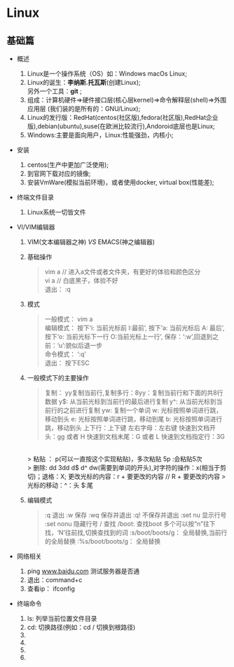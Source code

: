 # Linux
## 基础篇
- 概述
    1. Linux是一个操作系统（OS）如：Windows macOs Linux;
    2. Linux的诞生：**李纳斯.托瓦斯**(创建Linux);<br>另外一个工具：**git** ;
    3. 组成：计算机硬件=>硬件接口层(核心层kernel)=>命令解释层(shell)=>外围应用层 (我们装的是所有的：GNU/Linux);
    4. Linux的发行版：RedHat(centos(社区版),fedora(社区版),RedHat企业版),debian(ubuntu),suse(在欧洲比较流行),Andoroid底层也是Linux;
    5. Windows:主要是面向用户，Linux:性能强劲，内核小;
- 安装
    1. centos(生产中更加广泛使用);
    2. 到官网下载对应的镜像;
    3. 安装VmWare(模拟当前环境)，或者使用docker, virtual box(性能差);
- 终端文件目录  
    1. Linux系统一切皆文件
- VI/VIM编辑器  
    1. VIM(文本编辑器之神) *VS* EMACS(神之编辑器)
    2. 基础操作
        > vim a // 进入a文件或者文件夹，有更好的体验和颜色区分<br>
        > vi a // 白底黑子，体验不好<br>
        > 退出： :q  <br>
    3. 模式
        > 一般模式： vim a   <br>
        > 编辑模式：
         按下‘i: 当前光标前 I:最前’,
         按下‘a: 当前光标后 A: 最后’,
         按下‘o: 当前光标下一行 O:当前光标上一行’,
        保存：‘:w’,回退到之前：‘u’:貌似后退一步<br>
        > 命令模式：   ‘:q’ <br>
        > 退出： 按下ESC
    4. 一般模式下的主要操作
        > 复制： yy复制当前行,复制多行：8yy：复制当前行和下面的共8行数据 
        y$: 从当前光标到当前行的最后进行复制
        y^: 从当前光标到当前行的之前进行复制
        yw: 复制一个单词
        w: 光标按照单词进行跳，移动到头
        e: 光标按照单词进行跳，移动到尾
        b: 光标按照单词进行跳，移动到头
        上下行：上下键
        左右字母：左右键
        快速到文档开头：gg 或者 H
        快速到文档末尾：G 或者 L
        快速到文档指定行：3G
    

        <br>
        > 粘贴 ： p(可以一直按这个实现粘贴)，多次粘贴 5p :会粘贴5次<br>
        > 删除: dd  3dd d$ d^ dw(需要到单词的开头),对字符的操作：x(相当于剪切)；退格：X; 更改光标的内容：r + 要更改的内容 // R  + 要更改的内容
        > 光标的移动：^：头 $:尾

    5. 编辑模式
        > :q 退出
        > :w 保存
        > :wq 保存并退出
        > :q! 不保存并退出
        > :set nu 显示行号
        > :set nonu 隐藏行号
        > / 查找  /boot: 查找boot 多个可以按“n”往下找，‘N’往前找,切换查找到的词
        > :s/boot/boots/g： 全局替换,当前行的全局替换
        > :%s/boot/boots/g： 全局替换

- 网络相关
    1. ping www.baidu.com 测试服务器是否通
    2. 退出：command+c
    3. 查看ip： ifconfig


- 终端命令
    1. ls: 列举当前位置文件目录
    2. cd: 切换路径(例如：cd / 切换到根路径)
    3. 
    4. 
    5. 
    6. 
